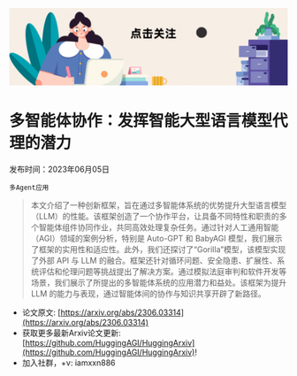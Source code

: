 ![](https://raw.githubusercontent.com/HuggingAGI/HuggingArxiv/main/imgs/follow2.gif)
# 多智能体协作：发挥智能大型语言模型代理的潜力
发布时间：2023年06月05日

`多Agent应用`
> 本文介绍了一种创新框架，旨在通过多智能体系统的优势提升大型语言模型（LLM）的性能。该框架创造了一个协作平台，让具备不同特性和职责的多个智能体组件协同作业，共同高效处理复杂任务。通过针对人工通用智能（AGI）领域的案例分析，特别是 Auto-GPT 和 BabyAGI 模型，我们展示了框架的实用性和适应性。此外，我们还探讨了“Gorilla”模型，该模型实现了外部 API 与 LLM 的融合。框架还针对循环问题、安全隐患、扩展性、系统评估和伦理问题等挑战提出了解决方案。通过模拟法庭审判和软件开发等场景，我们展示了所提出的多智能体系统的应用潜力和益处。该框架为提升 LLM 的能力与表现，通过智能体间的协作与知识共享开辟了新路径。



- 论文原文: [https://arxiv.org/abs/2306.03314](https://arxiv.org/abs/2306.03314)
- 获取更多最新Arxiv论文更新: [https://github.com/HuggingAGI/HuggingArxiv](https://github.com/HuggingAGI/HuggingArxiv)!
- 加入社群，+v: iamxxn886